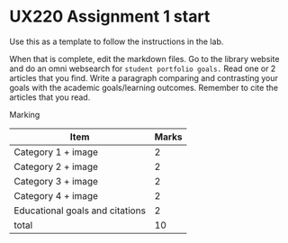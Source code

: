 UX220 Assignment 1 start
===

Use this as a template to follow the instructions in the lab.

 
When that is complete, edit the markdown files. Go to the library website and do an omni websearch for `student portfolio goals.` Read one or 2 articles that you find. Write a paragraph comparing and contrasting your goals with the academic goals/learning outcomes. Remember to cite the articles that you read.

Marking

|Item|Marks|
|--|--|
|Category 1 + image|2|
|Category 2 + image|2|
|Category 3 + image|2|
|Category 4 + image|2|
|Educational goals and citations|2|
|total|10|


